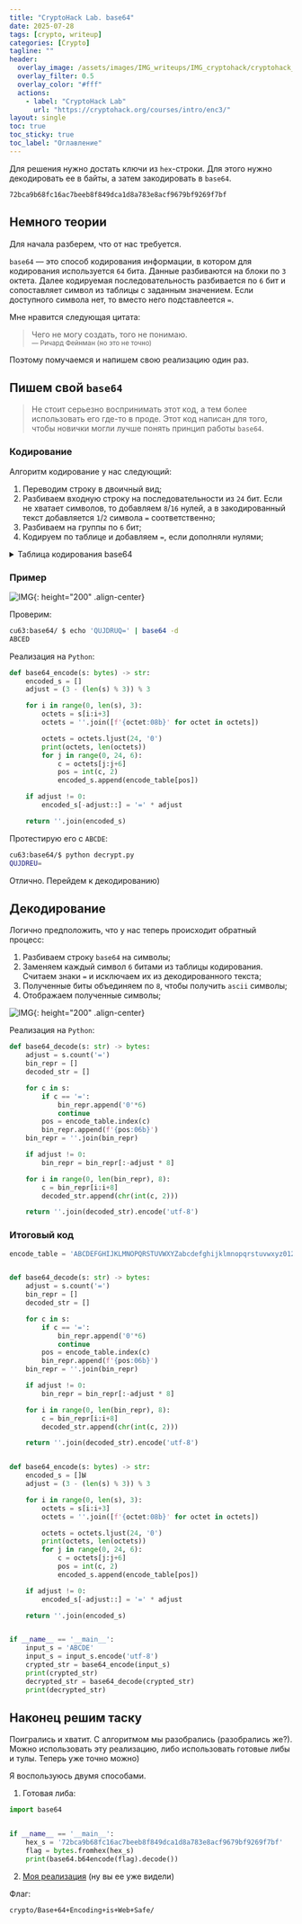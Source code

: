 ```yaml
---
title: "CryptoHack Lab. base64"
date: 2025-07-28
tags: [crypto, writeup]  
categories: [Crypto]
tagline: ""
header:
  overlay_image: /assets/images/IMG_writeups/IMG_cryptohack/cryptohack_logo.webp
  overlay_filter: 0.5 
  overlay_color: "#fff"
  actions:
    - label: "СryptoHack Lab"
      url: "https://cryptohack.org/courses/intro/enc3/"
layout: single
toc: true
toc_sticky: true
toc_label: "Оглавление"
---
```


Для решения нужно достать ключи из `hex`-строки. Для этого нужно декодировать ее в байты, а затем закодировать в `base64`.

```
72bca9b68fc16ac7beeb8f849dca1d8a783e8acf9679bf9269f7bf
```

## Немного теории

Для начала разберем, что от нас требуется.   

`base64` — это способ кодирования информации, в котором для кодирования используется `64` бита. Данные разбиваются на блоки по `3` октета. Далее кодируемая последовательность разбивается по `6` бит и сопоставляет символ из таблицы с заданным значением. Если доступного символа нет, то вместо него подставлеется `=`.  

Мне нравится следующая цитата:

<blockquote>
Чего не могу создать, того не понимаю.<br>
<small>— Ричард Фейнман (но это не точно)</small>
</blockquote>

Поэтому помучаемся и напишем свою реализацию один раз.

## Пишем свой `base64`

> Не стоит серьезно воспринимать этот код, а тем более использовать его где-то в проде. Этот код написан для того, чтобы новички могли лучше понять принцип работы `base64`.

### Кодирование

Алгоритм кодирование у нас следующий:

1. Переводим строку в двоичный вид;
2. Разбиваем входную строку на последовательности из `24` бит. Если не хватает символов, то добавляем `8`/`16` нулей, а в закодированный текст добавляется `1`/`2` символа `=` соответственно;
3. Разбиваем на группы по `6` бит;
4. Кодируем по таблице и добавляем `=`, если дополняли нулями;

<details>
<summary>Таблица кодирования <bold>base64</bold> </summary>  
<br>
<table>
  <thead>
    <tr>
      <th>Decimal</th>
      <th>Binary</th>
      <th>Base64 Symbol</th>
    </tr>
  </thead>
  <tbody>
    <tr><td>0</td><td>000000</td><td>A</td></tr>
    <tr><td>1</td><td>000001</td><td>B</td></tr>
    <tr><td>2</td><td>000010</td><td>C</td></tr>
    <tr><td>3</td><td>000011</td><td>D</td></tr>
    <tr><td>4</td><td>000100</td><td>E</td></tr>
    <tr><td>5</td><td>000101</td><td>F</td></tr>
    <tr><td>6</td><td>000110</td><td>G</td></tr>
    <tr><td>7</td><td>000111</td><td>H</td></tr>
    <tr><td>8</td><td>001000</td><td>I</td></tr>
    <tr><td>9</td><td>001001</td><td>J</td></tr>
    <tr><td>10</td><td>001010</td><td>K</td></tr>
    <tr><td>11</td><td>001011</td><td>L</td></tr>
    <tr><td>12</td><td>001100</td><td>M</td></tr>
    <tr><td>13</td><td>001101</td><td>N</td></tr>
    <tr><td>14</td><td>001110</td><td>O</td></tr>
    <tr><td>15</td><td>001111</td><td>P</td></tr>
    <tr><td>16</td><td>010000</td><td>Q</td></tr>
    <tr><td>17</td><td>010001</td><td>R</td></tr>
    <tr><td>18</td><td>010010</td><td>S</td></tr>
    <tr><td>19</td><td>010011</td><td>T</td></tr>
    <tr><td>20</td><td>010100</td><td>U</td></tr>
    <tr><td>21</td><td>010101</td><td>V</td></tr>
    <tr><td>22</td><td>010110</td><td>W</td></tr>
    <tr><td>23</td><td>010111</td><td>X</td></tr>
    <tr><td>24</td><td>011000</td><td>Y</td></tr>
    <tr><td>25</td><td>011001</td><td>Z</td></tr>
    <tr><td>26</td><td>011010</td><td>a</td></tr>
    <tr><td>27</td><td>011011</td><td>b</td></tr>
    <tr><td>28</td><td>011100</td><td>c</td></tr>
    <tr><td>29</td><td>011101</td><td>d</td></tr>
    <tr><td>30</td><td>011110</td><td>e</td></tr>
    <tr><td>31</td><td>011111</td><td>f</td></tr>
    <tr><td>32</td><td>100000</td><td>g</td></tr>
    <tr><td>33</td><td>100001</td><td>h</td></tr>
    <tr><td>34</td><td>100010</td><td>i</td></tr>
    <tr><td>35</td><td>100011</td><td>j</td></tr>
    <tr><td>36</td><td>100100</td><td>k</td></tr>
    <tr><td>37</td><td>100101</td><td>l</td></tr>
    <tr><td>38</td><td>100110</td><td>m</td></tr>
    <tr><td>39</td><td>100111</td><td>n</td></tr>
    <tr><td>40</td><td>101000</td><td>o</td></tr>
    <tr><td>41</td><td>101001</td><td>p</td></tr>
    <tr><td>42</td><td>101010</td><td>q</td></tr>
    <tr><td>43</td><td>101011</td><td>r</td></tr>
    <tr><td>44</td><td>101100</td><td>s</td></tr>
    <tr><td>45</td><td>101101</td><td>t</td></tr>
    <tr><td>46</td><td>101110</td><td>u</td></tr>
    <tr><td>47</td><td>101111</td><td>v</td></tr>
    <tr><td>48</td><td>110000</td><td>w</td></tr>
    <tr><td>49</td><td>110001</td><td>x</td></tr>
    <tr><td>50</td><td>110010</td><td>y</td></tr>
    <tr><td>51</td><td>110011</td><td>z</td></tr>
    <tr><td>52</td><td>110100</td><td>0</td></tr>
    <tr><td>53</td><td>110101</td><td>1</td></tr>
    <tr><td>54</td><td>110110</td><td>2</td></tr>
    <tr><td>55</td><td>110111</td><td>3</td></tr>
    <tr><td>56</td><td>111000</td><td>4</td></tr>
    <tr><td>57</td><td>111001</td><td>5</td></tr>
    <tr><td>58</td><td>111010</td><td>6</td></tr>
    <tr><td>59</td><td>111011</td><td>7</td></tr>
    <tr><td>60</td><td>111100</td><td>8</td></tr>
    <tr><td>61</td><td>111101</td><td>9</td></tr>
    <tr><td>62</td><td>111110</td><td>+</td></tr>
    <tr><td>63</td><td>111111</td><td>/</td></tr>
  </tbody>
</table>

</details>

### Пример

![IMG](/assets/images/IMG_writeups/IMG_cryptohack/IMG_base64/2.png){: height="200" .align-center}

Проверим:

```bash
cu63:base64/ $ echo 'QUJDRUQ=' | base64 -d
ABCED
```

Реализация на `Python`:

```python
def base64_encode(s: bytes) -> str:
    encoded_s = []
    adjust = (3 - (len(s) % 3)) % 3

    for i in range(0, len(s), 3):
        octets = s[i:i+3]
        octets = ''.join([f'{octet:08b}' for octet in octets])

        octets = octets.ljust(24, '0')
        print(octets, len(octets))
        for j in range(0, 24, 6):
            c = octets[j:j+6]
            pos = int(c, 2)
            encoded_s.append(encode_table[pos])

    if adjust != 0:
        encoded_s[-adjust::] = '=' * adjust

    return ''.join(encoded_s)
```

Протестирую его с `ABCDE`:

```bash
cu63:base64/$ python decrypt.py
QUJDREU=
```

Отлично. Перейдем к декодированию)

## Декодирование

Логично предположить, что у нас теперь происходит обратный процесс:

1. Разбиваем строку `base64` на символы;
2. Заменяем каждый символ `6` битами из таблицы кодирования. Считаем знаки `=` и исключаем их из декодированного текста;
3. Полученные биты объединяем по `8`, чтобы получить `ascii` символы;
4. Отображаем полученные символы;

![IMG](/assets/images/IMG_writeups/IMG_cryptohack/IMG_base64/1.png){: height="200" .align-center}

Реализация на `Python`:

```python
def base64_decode(s: str) -> bytes:
    adjust = s.count('=')
    bin_repr = []
    decoded_str = []

    for c in s:
        if c == '=':
            bin_repr.append('0'*6)
            continue
        pos = encode_table.index(c)
        bin_repr.append(f'{pos:06b}')
    bin_repr = ''.join(bin_repr)

    if adjust != 0:
        bin_repr = bin_repr[:-adjust * 8]

    for i in range(0, len(bin_repr), 8):
        c = bin_repr[i:i+8]
        decoded_str.append(chr(int(c, 2)))

    return ''.join(decoded_str).encode('utf-8')
```

### Итоговый код

```python
encode_table = 'ABCDEFGHIJKLMNOPQRSTUVWXYZabcdefghijklmnopqrstuvwxyz0123456789+/'


def base64_decode(s: str) -> bytes:
    adjust = s.count('=')
    bin_repr = []
    decoded_str = []

    for c in s:
        if c == '=':
            bin_repr.append('0'*6)
            continue
        pos = encode_table.index(c)
        bin_repr.append(f'{pos:06b}')
    bin_repr = ''.join(bin_repr)

    if adjust != 0:
        bin_repr = bin_repr[:-adjust * 8]

    for i in range(0, len(bin_repr), 8):
        c = bin_repr[i:i+8]
        decoded_str.append(chr(int(c, 2)))

    return ''.join(decoded_str).encode('utf-8')


def base64_encode(s: bytes) -> str:
    encoded_s = []Ы
    adjust = (3 - (len(s) % 3)) % 3

    for i in range(0, len(s), 3):
        octets = s[i:i+3]
        octets = ''.join([f'{octet:08b}' for octet in octets])

        octets = octets.ljust(24, '0')
        print(octets, len(octets))
        for j in range(0, 24, 6):
            c = octets[j:j+6]
            pos = int(c, 2)
            encoded_s.append(encode_table[pos])

    if adjust != 0:
        encoded_s[-adjust::] = '=' * adjust

    return ''.join(encoded_s)


if __name__ == '__main__':
    input_s = 'ABCDE'
    input_s = input_s.encode('utf-8')
    crypted_str = base64_encode(input_s)
    print(crypted_str)
    decrypted_str = base64_decode(crypted_str)
    print(decrypted_str)
```

## Наконец решим таску

Поигрались и хватит. С алгоритмом мы разобрались (разобрались же?). Можно использовать эту реализацию, либо использовать готовые либы и тулы. Теперь уже точно можно)

Я воспользуюсь двумя способами.  

1) Готовая либа:

```python
import base64


if __name__ == '__main__':
    hex_s = '72bca9b68fc16ac7beeb8f849dca1d8a783e8acf9679bf9269f7bf'
    flag = bytes.fromhex(hex_s)
    print(base64.b64encode(flag).decode())
```

2) [Моя реализация](#итоговый-код) (ну вы ее уже видели)

Флаг:

```
crypto/Base+64+Encoding+is+Web+Safe/
```
